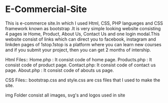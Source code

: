 # E-Commercial-Site
This is e-commerce site.In which I used Html, CSS, PHP langueges and CSS framework known as bootstrap .It is very simple looking website consisting 4 pages ie Home, Product, About Us, Contact Us and one login modal.This website consist of links which can direct you to facebook, instagram and linkden pages of 1stop.1stop is a platform where you can learn new courses and if you submit your project, then you can get 2 months of intership.

Html Files::
Home.php : It consist code of home page.
Products.php : It consist code of product page.
Contact.php: It consist code of contact us page.
About.php   : It consist code of abouts us page.

CSS Files::
bootstrap.css and style.css are css files that I used to make the site.

img Folder consist all images, svg's and logos used in site
